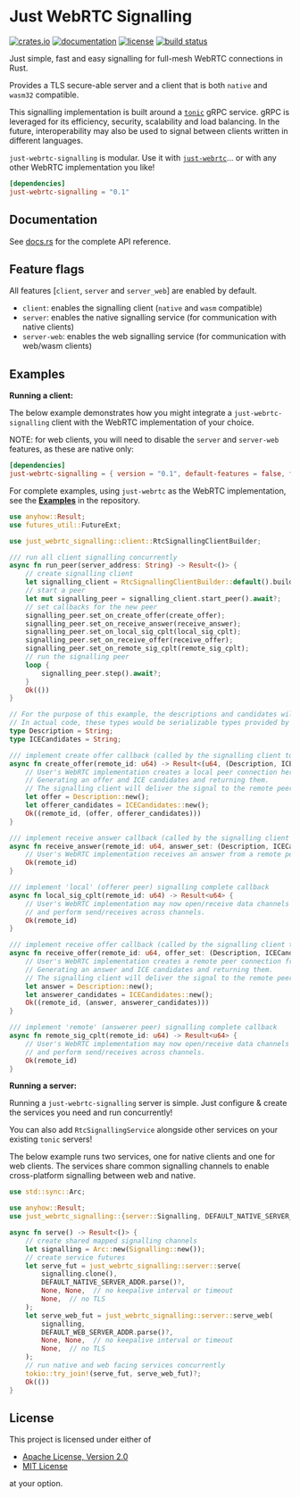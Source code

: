 # Just WebRTC Signalling

[![crates.io](https://img.shields.io/crates/v/just-webrtc-signalling?style=flat-square&logo=rust)](https://crates.io/crates/just-webrtc-signalling)
[![documentation](https://docs.rs/just-webrtc-signalling/badge.svg)](https://docs.rs/just-webrtc-signalling)
[![license](https://img.shields.io/badge/license-Apache--2.0_OR_MIT-blue?style=flat-square)](#license)
[![build status](https://img.shields.io/github/actions/workflow/status/uniciant/just-webrtc/rust.yml?branch=main&style=flat-square&logo=github)](https://github.com/uniciant/just-webrtc/actions)

Just simple, fast and easy signalling for full-mesh WebRTC connections in Rust.

Provides a TLS secure-able server and a client that is both `native` and `wasm32` compatible.

This signalling implementation is built around a [`tonic`](https://github.com/hyperium/tonic) gRPC service. gRPC is leveraged for its efficiency, security, scalability and load balancing. In the future, interoperability may also be used to signal between clients written in different languages.

`just-webrtc-signalling` is modular. Use it with [`just-webrtc`](https://crates.io/crates/just-webrtc)... or with any other WebRTC implementation you like!

```toml
[dependencies]
just-webrtc-signalling = "0.1"
```

## Documentation
See [docs.rs](https://docs.rs/just-webrtc-signalling) for the complete API reference.

## Feature flags
All features [`client`, `server` and `server_web`] are enabled by default.
* `client`: enables the signalling client (`native` and `wasm` compatible)
* `server`: enables the native signalling service (for communication with native clients)
* `server-web`: enables the web signalling service (for communication with web/wasm clients)

## Examples

**Running a client:**

The below example demonstrates how you might integrate a `just-webrtc-signalling` client with the WebRTC implementation of your choice.

NOTE: for web clients, you will need to disable the `server` and `server-web` features, as these are native only:
```toml
[dependencies]
just-webrtc-signalling = { version = "0.1", default-features = false, features = ["client"] }
```

For complete examples, using `just-webrtc` as the WebRTC implementation, see the [**Examples**](https://github.com/uniciant/just-webrtc/tree/main/examples) in the repository.

```rust
use anyhow::Result;
use futures_util::FutureExt;

use just_webrtc_signalling::client::RtcSignallingClientBuilder;

/// run all client signalling concurrently
async fn run_peer(server_address: String) -> Result<()> {
    // create signalling client
    let signalling_client = RtcSignallingClientBuilder::default().build(server_address)?;
    // start a peer
    let mut signalling_peer = signalling_client.start_peer().await?;
    // set callbacks for the new peer
    signalling_peer.set_on_create_offer(create_offer);
    signalling_peer.set_on_receive_answer(receive_answer);
    signalling_peer.set_on_local_sig_cplt(local_sig_cplt);
    signalling_peer.set_on_receive_offer(receive_offer);
    signalling_peer.set_on_remote_sig_cplt(remote_sig_cplt);
    // run the signalling peer
    loop {
        signalling_peer.step().await?;
    }
    Ok(())
}

// For the purpose of this example, the descriptions and candidates will be strings.
// In actual code, these types would be serializable types provided by the WebRTC implementation
type Description = String;
type ICECandidates = String;

/// implement create offer callback (called by the signalling client to create an offer)
async fn create_offer(remote_id: u64) -> Result<(u64, (Description, ICECandidates))> {
    // User's WebRTC implementation creates a local peer connection here.
    // Generating an offer and ICE candidates and returning them.
    // The signalling client will deliver the signal to the remote peer with the corresponding `remote_id`
    let offer = Description::new();
    let offerer_candidates = ICECandidates::new();
    Ok((remote_id, (offer, offerer_candidates)))
}

/// implement receive answer callback (called by the signalling client to deliver an answer)
async fn receive_answer(remote_id: u64, answer_set: (Description, ICECandidates)) -> Result<u64> {
    // User's WebRTC implementation receives an answer from a remote peer to a local peer connection here.
    Ok(remote_id)
}

/// implement 'local' (offerer peer) signalling complete callback
async fn local_sig_cplt(remote_id: u64) -> Result<u64> {
    // User's WebRTC implementation may now open/receive data channels
    // and perform send/receives across channels.
    Ok(remote_id)
}

/// implement receive offer callback (called by the signalling client to deliver an offer and create an answer)
async fn receive_offer(remote_id: u64, offer_set: (Description, ICECandidates)) -> Result<(u64, (Description, ICECandidates))> {
    // User's WebRTC implementation creates a remote peer connection from the remote offer and candidates here.
    // Generating an answer and ICE candidates and returning them.
    // The signalling client will deliver the signal to the remote peer with the corresponding `remote_id`
    let answer = Description::new();
    let answerer_candidates = ICECandidates::new();
    Ok((remote_id, (answer, answerer_candidates)))
}

/// implement 'remote' (answerer peer) signalling complete callback
async fn remote_sig_cplt(remote_id: u64) -> Result<u64> {
    // User's WebRTC implementation may now open/receive data channels
    // and perform send/receives across channels.
    Ok(remote_id)
}
```

**Running a server:**

Running a `just-webrtc-signalling` server is simple. Just configure & create the services you need and run concurrently!

You can also add `RtcSignallingService` alongside other services on your existing `tonic` servers!

The below example runs two services, one for native clients and one for web clients. The services share common signalling channels to enable cross-platform signalling between web and native.

```rust
use std::sync::Arc;

use anyhow::Result;
use just_webrtc_signalling::{server::Signalling, DEFAULT_NATIVE_SERVER_ADDR, DEFAULT_WEB_SERVER_ADDR};

async fn serve() -> Result<()> {
    // create shared mapped signalling channels
    let signalling = Arc::new(Signalling::new());
    // create service futures
    let serve_fut = just_webrtc_signalling::server::serve(
        signalling.clone(),
        DEFAULT_NATIVE_SERVER_ADDR.parse()?,
        None, None,  // no keepalive interval or timeout
        None,  // no TLS
    );
    let serve_web_fut = just_webrtc_signalling::server::serve_web(
        signalling,
        DEFAULT_WEB_SERVER_ADDR.parse()?,
        None, None,  // no keepalive interval or timeout
        None,  // no TLS
    );
    // run native and web facing services concurrently
    tokio::try_join!(serve_fut, serve_web_fut)?;
    Ok(())
}
```

## License
This project is licensed under either of
* [Apache License, Version 2.0](https://www.apache.org/licenses/LICENSE-2.0)
* [MIT License](https://opensource.org/licenses/MIT)

at your option.
